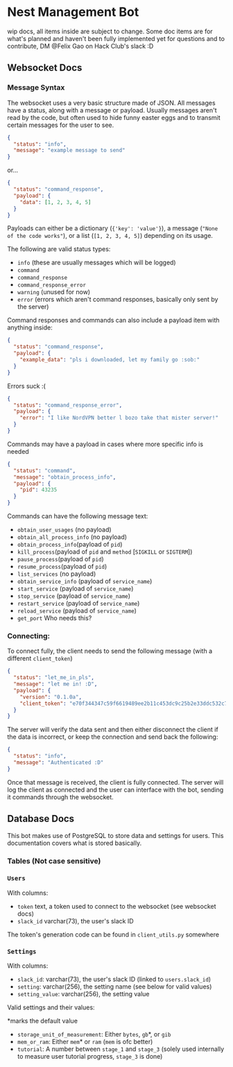 # Nest Management Bot
wip docs, all items inside are subject to change. Some doc items are for what's planned and haven't been fully implemented yet
for questions and to contribute, DM @Felix Gao on Hack Club's slack :D

## Websocket Docs
### Message Syntax
The websocket uses a very basic structure made of JSON. All messages have a status, along with a message or payload. Usually messages aren't read by the code, but often used to hide funny easter eggs and to transmit certain messages for the user to see.
```json
{
  "status": "info",
  "message": "example message to send"
}
```
or...
```json
{
  "status": "command_response",
  "payload": {
    "data": [1, 2, 3, 4, 5]
  }
}
```
Payloads can either be a dictionary (`{'key': 'value'}`), a message (`"None of the code works"`), or a list (`[1, 2, 3, 4, 5]`) depending on its usage.


The following are valid status types:
- `info` (these are usually messages which will be logged)
- `command`
- `command_response`
- `command_response_error`
- `warning` (unused for now)
- `error` (errors which aren't command responses, basically only sent by the server)

Command responses and commands can also include a payload item with anything inside:
```json
{
  "status": "command_response",
  "payload": {
    "example_data": "pls i downloaded, let my family go :sob:"
  }
}
```

Errors suck :(
```json
{
  "status": "command_response_error",
  "payload": {
    "error": "I like NordVPN better l bozo take that mister server!"
  }
}
```

Commands may have a payload in cases where more specific info is needed
```json
{
  "status": "command",
  "message": "obtain_process_info",
  "payload": {
    "pid": 43235
  }
}
```

Commands can have the following message text:
- `obtain_user_usages` (no payload)
- `obtain_all_process_info` (no payload)
- `obtain_process_info`(payload of `pid`)
- `kill_process`(payload of `pid` and `method` [`SIGKILL` or `SIGTERM`])
- `pause_process`(payload of `pid`)
- `resume_process`(payload of `pid`)
- `list_services` (no payload)
- `obtain_service_info` (payload of `service_name`)
- `start_service` (payload of `service_name`)
- `stop_service` (payload of `service_name`)
- `restart_service` (payload of `service_name`)
- `reload_service` (payload of `service_name`)
- `get_port` Who needs this?

### Connecting:
To connect fully, the client needs to send the following message (with a different `client_token`)
```json
{
  "status": "let_me_in_pls",
  "message": "let me in! :D",
  "payload": {
    "version": "0.1.0a",
    "client_token": "e70f344347c59f6619489ee2b11c453dc9c25b2e33ddc532c73ebbc0b2b4684f.ddc69770"
  }
}
```

The server will verify the data sent and then either disconnect the client if the data is incorrect, or keep the connection and send back the following:
```json
{
  "status": "info",
  "message": "Authenticated :D"
}
```
Once that message is received, the client is fully connected. The server will log the client as connected and the user can interface with the bot, sending it commands through the websocket.

## Database Docs

This bot makes use of PostgreSQL to store data and settings for users. This documentation covers what is stored basically.

### Tables (Not case sensitive)
### `Users`
With columns:
- `token` text, a token used to connect to the websocket (see websocket docs)
- `slack_id` varchar(73), the user's slack ID

The token's generation code can be found in `client_utils.py` somewhere

### `Settings`
With columns:
- `slack_id`: varchar(73), the user's slack ID (linked to `users.slack_id`)
- `setting`: varchar(256), the setting name (see below for valid values)
- `setting_value`: varchar(256), the setting value

Valid settings and their values:

*marks the default value
- `storage_unit_of_measurement`: Either `bytes`, `gb`*, or `gib`
- `mem_or_ram`: Either `mem`* or `ram` (`mem` is ofc better)
- `tutorial`: A number between `stage_1` and `stage_3` (solely used internally to measure user tutorial progress, `stage_3` is done)